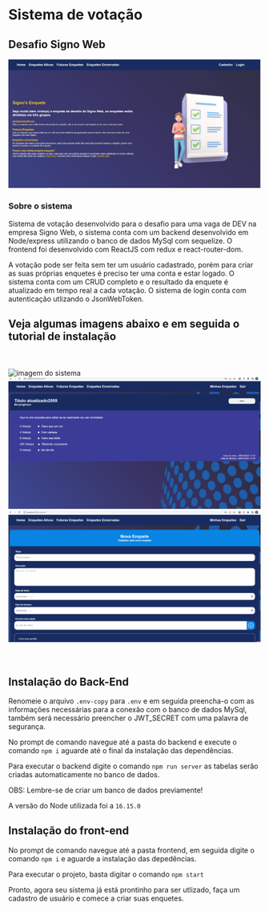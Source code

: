 # Sistema de votação
## Desafio Signo Web
<img src="./github/tela.jpg" alt="imagem do sistema" />


### Sobre o sistema
Sistema de votação desenvolvido para o desafio para uma vaga de DEV na empresa Signo Web, o sistema conta com um backend desenvolvido em Node/express utilizando o banco de dados MySql com sequelize. O frontend foi desenvolvido com ReactJS com redux e react-router-dom. 

A votação pode ser feita sem ter um usuário cadastrado, porém para criar as suas próprias enquetes é preciso ter uma conta e estar logado. O sistema conta com um CRUD completo e o resultado da enquete é atualizado em tempo real a cada votação. O sistema de login conta com autenticação utlizando o JsonWebToken.

## Veja algumas imagens abaixo e em seguida o  tutorial de instalação
<br>
<br>

<img src="./github/1.gif" alt="imagem do sistema" />
<br>
<img src="./github/2.gif" alt="imagem do sistema" />
<br>
<img src="./github/3.gif" alt="imagem do sistema" />


<br>
<br>
<br>

## Instalação do Back-End

Renomeie o arquivo `.env-copy` para `.env` e em seguida preencha-o com as informações necessárias para a conexão com o banco de dados MySql, também será necessário preencher o JWT_SECRET com uma palavra de segurança.

No prompt de comando navegue até a pasta do backend e execute o comando `npm i` aguarde até o final da instalação das dependências.

Para executar o backend digite o comando `npm run server` as tabelas serão criadas automaticamente no banco de dados. 

OBS: Lembre-se de criar um banco de dados previamente!

A versão do Node utilizada foi a `16.15.0`


## Instalação do front-end

No prompt de comando navegue até a pasta frontend, em seguida digite o comando `npm i` e aguarde a instalação das depedências.

Para executar o projeto, basta digitar o comando `npm start`


Pronto, agora seu sistema já está prontinho para ser utlizado, faça um cadastro de usuário e comece a criar suas enquetes.